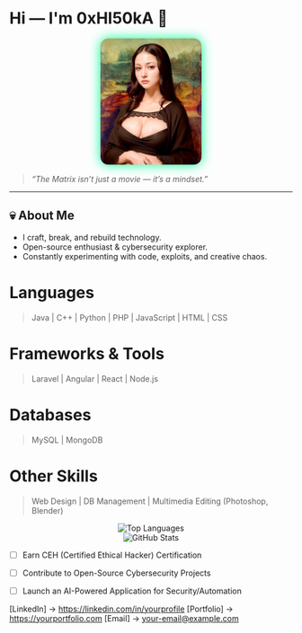 # Hi — I'm 0xHI50kA 👋

<p align="center">
  <img src="./assets/moonalisa.jpg" alt="Profile Image" width="180" style="border-radius: 14px; box-shadow: 0 0 20px #00ff99;" />
</p>

> _“The Matrix isn’t just a movie — it’s a mindset.”_

---

## 💀 About Me

+ I craft, break, and rebuild technology.
+ Open-source enthusiast & cybersecurity explorer.
+ Constantly experimenting with code, exploits, and creative chaos.

# Languages
> Java | C++ | Python | PHP | JavaScript | HTML | CSS

# Frameworks & Tools
> Laravel | Angular | React | Node.js

# Databases
> MySQL | MongoDB

# Other Skills
> Web Design | DB Management | Multimedia Editing (Photoshop, Blender)


<p align="center"> <img src="https://github-readme-stats.vercel.app/api/top-langs/?username=0xHI50kA&layout=compact&theme=matrix" alt="Top Languages" /> <br> <img src="https://github-readme-stats.vercel.app/api?username=0xHI50kA&show_icons=true&theme=matrix" alt="GitHub Stats" /> </p>

+ [ ] Earn CEH (Certified Ethical Hacker) Certification
+ [ ] Contribute to Open-Source Cybersecurity Projects
+ [ ] Launch an AI-Powered Application for Security/Automation


[LinkedIn]  -> https://linkedin.com/in/yourprofile
[Portfolio] -> https://yourportfolio.com
[Email]     -> your-email@example.com
